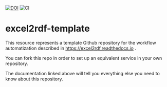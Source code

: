 

[![DOI](https://zenodo.org/badge/311036851.svg)](https://zenodo.org/badge/latestdoi/311036851) ![CI](https://github.com/fair-data-collective/excel2rdf-template/workflows/excel2rdf/badge.svg)

# excel2rdf-template

This resource represents a template Github repository for the workflow automatization described in https://excel2rdf.readthedocs.io .

You can fork this repo in order to set up an equivalent service in your own repository.

The documentation linked above will tell you everything else you need to know about this repository.
